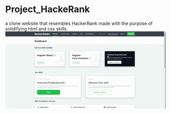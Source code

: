 # Project_HackeRank
a clone website that resembles HackerRank made with the purpose of solidifying html and css skills.
![HackerRank clone](https://github.com/sanizm/Project_HackeRank/blob/main/HackerRank.gif)
